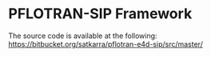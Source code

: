# PFLOTRAN-SIP Framework
The source code is available at the following:
https://bitbucket.org/satkarra/pflotran-e4d-sip/src/master/
